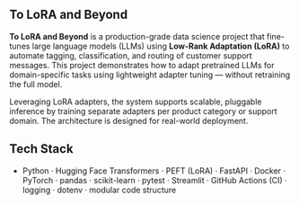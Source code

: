 
## To LoRA and Beyond

**To LoRA and Beyond** is a production-grade data science project that fine-tunes large language models (LLMs) using **Low-Rank Adaptation (LoRA)** to automate tagging, classification, and routing of customer support messages. This project demonstrates how to adapt pretrained LLMs for domain-specific tasks using lightweight adapter tuning — without retraining the full model.

Leveraging LoRA adapters, the system supports scalable, pluggable inference by training separate adapters per product category or support domain. The architecture is designed for real-world deployment.

## Tech Stack

- Python · Hugging Face Transformers · PEFT (LoRA) · FastAPI · Docker · PyTorch · pandas · scikit-learn · pytest · Streamlit · GitHub Actions (CI) · logging · dotenv · modular code structure
